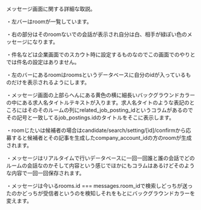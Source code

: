 メッセージ画面に関する詳細な取説。

・左バーはroomが一覧しています。

・右の部分はそのroomないでの会話が表示され自分は白、相手が緑ぽい色のメッセージになります。

・件名などは企業画面でのスカウト時に設定するものなのでこの画面でのやりとでは件名の設定はありません。

・左のバーにあるroomはroomsというデータベースに自分のidが入っているものだけを表示されるようにします。

・メッセージ画面の上部らへんにある黄色の横に細長いバックグラウンドカラーの中にある求人名タイトルテキストが入ります。求人名タイトのような表記のところにはそのそのルームの列にrelated_job_posting_idというコラムがあるのでその記号と一致してるjob_postings.idのタイトルをそこに表示します。

・roomじたいは候補者の場合はcandidate/search/setting/[id]/confirmから応募すると候補者とその記事を生成したcompany_account_idの方のroomが生成されます。

・メッセージはリアルタイムで行いデータベースに一回一回誰と誰の会話でどのルームの会話なのかそして内容という感じでほかにもコラムはあるけどそのような内容で一回一回保存されます。

・メッセージは今いるrooms.id === messages.room_idで検索しどっちが送ったのかどっちが受信者というのを検知しそれをもとにバックグラウンドカラーを変えます。
